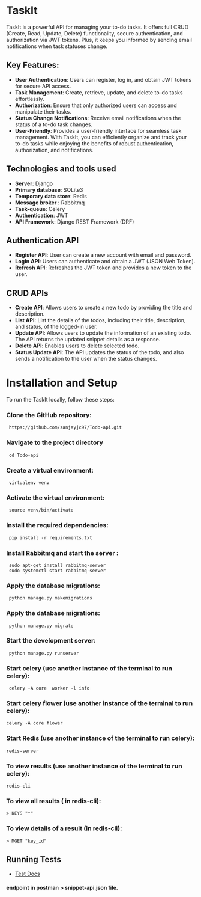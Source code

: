 #  TaskIt
 TaskIt is a powerful API for managing your to-do tasks. It offers full CRUD (Create, Read, Update, Delete) functionality, secure authentication, and authorization via JWT tokens. Plus, it keeps you informed by sending email notifications when task statuses change.
## Key Features:

- **User Authentication**: Users can register, log in, and obtain JWT tokens for secure API access.
- **Task Management**: Create, retrieve, update, and delete to-do tasks effortlessly.
- **Authorization**: Ensure that only authorized users can access and manipulate their tasks.
- **Status Change Notifications**: Receive email notifications when the status of a to-do task changes.
- **User-Friendly**: Provides a user-friendly interface for seamless task management.
With TaskIt, you can efficiently organize and track your to-do tasks while enjoying the benefits of robust authentication, authorization, and notifications.

## Technologies and tools used
  - **Server**: Django  
  - **Primary database**: SQLite3
  - **Temporary data store**: Redis
  - **Message broker** : Rabbitmq
  - **Task-queue**: Celery
  - **Authentication**: JWT
  - **API Framework**: Django REST Framework (DRF)
  


## Authentication API
- **Register API**: User can create a new account with email and password.
- **Login API**: Users can authenticate and obtain a JWT (JSON Web Token).
- **Refresh API**: Refreshes the JWT token and provides a new token to the user.
  
## CRUD APIs
- **Create API**: Allows users to create a new todo by providing the title and description.
- **List API**: List  the details of the todos, including their title, description, and status, of the logged-in user.
- **Update API**: Allows users to update the information of an existing todo. The API returns the updated snippet details as a response.
- **Delete API**: Enables users to delete selected todo.
- **Status Update API**: The API updates the status of the todo, and also sends a notification to the user when the status changes.
  
# Installation and Setup
   To run the  TaskIt locally, follow these steps:

### Clone the GitHub repository:
     https://github.com/sanjayjc97/Todo-api.git
    
    
    
### Navigate to the project directory
     cd Todo-api
    
### Create a virtual environment:
     virtualenv venv
    
### Activate the virtual environment:
     source venv/bin/activate
    
### Install the required dependencies:
     pip install -r requirements.txt
     
### Install Rabbitmq and start the server :
     sudo apt-get install rabbitmq-server
     sudo systemctl start rabbitmq-server
     
### Apply the database migrations:
     python manage.py makemigrations   
### Apply the database migrations:
     python manage.py migrate
### Start the development server:
     python manage.py runserver
### Start celery (use another instance of the terminal to run celery):
     celery -A core  worker -l info
### Start celery flower (use another instance of the terminal to run celery):
    celery -A core flower
### Start Redis (use another instance of the terminal to run celery):
    redis-server
    
### To view results (use another instance of the terminal to run celery):
    redis-cli
    
### To view all results ( in redis-cli):
    > KEYS "*" 
    
### To view details of a result (in redis-cli):
    > MGET "key_id"     

## Running Tests
- [Test Docs](https://github.com/sanjayjc97/Todo-api/blob/master/TaskIt.md)
    


#### endpoint in postman >  snippet-api.json file.
